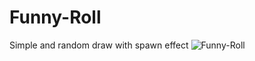 # Funny-Roll

Simple and random draw with spawn effect
![Funny-Roll](https://j.gifs.com/XL1Dnl.gif)
